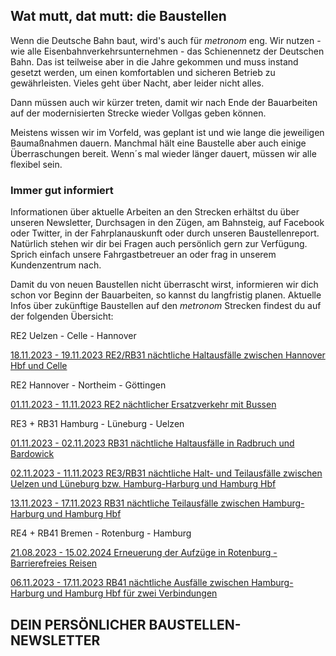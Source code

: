 Wat mutt, dat mutt: die Baustellen
----------

Wenn die Deutsche Bahn baut, wird's auch für *metronom* eng.
Wir nutzen - wie alle Eisenbahnverkehrsunternehmen - das Schienennetz der Deutschen Bahn. Das ist teilweise aber in die Jahre gekommen und muss instand gesetzt werden, um einen komfortablen und sicheren Betrieb zu gewährleisten. Vieles geht über Nacht, aber leider nicht alles.

Dann müssen auch wir kürzer treten, damit wir nach Ende der Bauarbeiten auf der modernisierten Strecke wieder Vollgas geben können.

Meistens wissen wir im Vorfeld, was geplant ist und wie lange die jeweiligen Baumaßnahmen dauern. Manchmal hält eine Baustelle aber auch einige Überraschungen bereit. Wenn´s mal wieder länger dauert, müssen wir alle flexibel sein.

### Immer gut informiert ###

Informationen über aktuelle Arbeiten an den Strecken erhältst du über unseren Newsletter, Durchsagen in den Zügen, am Bahnsteig, auf Facebook oder Twitter, in der Fahrplanauskunft oder durch unseren Baustellenreport. Natürlich stehen wir dir bei Fragen auch persönlich gern zur Verfügung. Sprich einfach unsere Fahrgastbetreuer an oder frag in unserem Kundenzentrum nach.

Damit du von neuen Baustellen nicht überrascht wirst, informieren wir dich schon vor Beginn der Bauarbeiten, so kannst du langfristig planen. Aktuelle Infos über zukünftige Baustellen auf den *metronom* Strecken findest du auf der folgenden Übersicht:

RE2 Uelzen - Celle - Hannover

[18.11.2023 - 19.11.2023 RE2/RB31 nächtliche Haltausfälle zwischen Hannover Hbf und Celle](https://www.der-metronom.de/baustellen/re2-rb31-naechtliche-haltausfaelle-zwischen-hannover-hbf-und-celle/)

RE2 Hannover - Northeim - Göttingen

[01.11.2023 - 11.11.2023 RE2 nächtlicher Ersatzverkehr mit Bussen](https://www.der-metronom.de/baustellen/re2-naechtlicher-ersatzverkehr-mit-bussen-2/)

RE3 + RB31 Hamburg - Lüneburg - Uelzen

[01.11.2023 - 02.11.2023 RB31 nächtliche Haltausfälle in Radbruch und Bardowick](https://www.der-metronom.de/baustellen/rb31-naechtliche-haltausfaelle-in-radbruch-und-bardowick/)

[02.11.2023 - 11.11.2023 RE3/RB31 nächtliche Halt- und Teilausfälle zwischen Uelzen und Lüneburg bzw. Hamburg-Harburg und Hamburg Hbf](https://www.der-metronom.de/baustellen/re3-rb31-naechtliche-halt-und-teilausfaelle-zwischen-uelzen-und-lueneburg-bzw-hamburg-harburg-und-hamburg-hbf/)

[13.11.2023 - 17.11.2023 RB31 nächtliche Teilausfälle zwischen Hamburg-Harburg und Hamburg Hbf](https://www.der-metronom.de/baustellen/rb31-naechtliche-teilausfaelle-zwischen-hamburg-harburg-und-hamburg-hbf/)

RE4 + RB41 Bremen - Rotenburg - Hamburg

[21.08.2023 - 15.02.2024 Erneuerung der Aufzüge in Rotenburg - Barrierefreies Reisen](https://www.der-metronom.de/baustellen/erneuerung-der-aufzuege-in-rotenburg-barrierefreies-reisen/)

[06.11.2023 - 17.11.2023 RB41 nächtliche Ausfälle zwischen Hamburg-Harburg und Hamburg Hbf für zwei Verbindungen](https://www.der-metronom.de/baustellen/rb41-naechtliche-ausfaelle-zwischen-hamburg-harburg-und-hamburg-hbf-fuer-zwei-verbindungen/)

DEIN PERSÖNLICHER BAUSTELLEN-NEWSLETTER
----------
